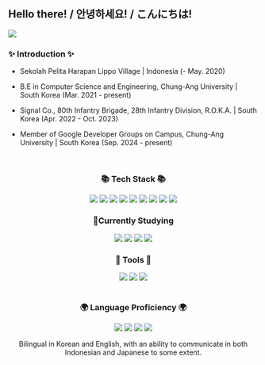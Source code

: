## Hello there! / 안녕하세요! / こんにちは!
<img src="https://capsule-render.vercel.app/api?type=waving&height=300&color=gradient&text=Welcome%20to%20-nl-Mingyu's%20GitHub&fontAlignY=39&textBg=false" />

### ✨ Introduction ✨ 

- Sekolah Pelita Harapan Lippo Village | Indonesia (- May. 2020)

- B.E in Computer Science and Engineering, Chung-Ang University | South Korea (Mar. 2021 - present)
  
- Signal Co., 80th Infantry Brigade, 28th Infantry Division, R.O.K.A. | South Korea (Apr. 2022 - Oct. 2023)

- Member of Google Developer Groups on Campus, Chung-Ang University | South Korea (Sep. 2024 - present)

<br>
<div align="center">
	<h3>📚 Tech Stack 📚</h3>

<!-- Programming Languages -->
<img src="https://img.shields.io/badge/Python-3776AB?style=flat&logo=Python&logoColor=white" />
<img src="https://img.shields.io/badge/C-A8B9CC?style=flat&logo=C&logoColor=white" />
<img src="https://img.shields.io/badge/C++-00599C?style=flat&logo=C%2B%2B&logoColor=white" />
<img src="https://img.shields.io/badge/Java-007396?style=flat&logo=OpenJDK&logoColor=white" />
<img src="https://img.shields.io/badge/Spring-6DB33F?style=flat&logo=spring&logoColor=white" />
<img src="https://img.shields.io/badge/SpringBoot-6DB33F?style=flat&logo=springboot&logoColor=white" />
<img src="https://img.shields.io/badge/SpringSecurity-6DB33F?style=flat&logo=springsecurity&logoColor=white" />
<!-- Database -->
<img src="https://img.shields.io/badge/MySQL-4479A1?style=flat&logo=MySQL&logoColor=white" />
<img src="https://img.shields.io/badge/MongoDB-47A248?style=flat&logo=mongodb&logoColor=white" />

<br>

<h3>📖Currently Studying</h3>
<!-- Frontend Development -->
<img src="https://img.shields.io/badge/React-61DAFB?style=flat&logo=React&logoColor=black" />
<img src="https://img.shields.io/badge/HTML-E34F26?style=flat&logo=HTML5&logoColor=white" />
<img src="https://img.shields.io/badge/CSS-1572B6?style=flat&logo=css&logoColor=white" />
<img src="https://img.shields.io/badge/JavaScript-F7DF1E?style=flat&logo=JavaScript&logoColor=black" />

<br>

<h3>🧰 Tools 🧰</h3>
<img src="https://img.shields.io/badge/Git-F05032?style=flat&logo=Git&logoColor=white" />
<img src="https://img.shields.io/badge/GitHub-181717?style=flat&logo=GitHub&logoColor=white" />
<img src="https://img.shields.io/badge/Notion-000000?style=flat&logo=Notion&logoColor=white" />

</div>

<br>

<div align="center">
	<h3>🌍 Language Proficiency 🌍</h3>
	<p>
		<img src="https://img.shields.io/badge/Korean-Fluent-00A98F?style=flat&logo=Google%20Translate&logoColor=white" />
		<img src="https://img.shields.io/badge/English-Fluent-00A98F?style=flat&logo=Google%20Translate&logoColor=white" />
    <img src="https://img.shields.io/badge/Indonesian-Intermediate-007396?style=flat&logo=Google%20Translate&logoColor=white" />
    <img src="https://img.shields.io/badge/Japanese-Intermediate-007396?style=flat&logo=Google%20Translate&logoColor=white" />
	</p>
	<p>Bilingual in Korean and English, with an ability to communicate in both Indonesian and Japanese to some extent.</p>
</div>
